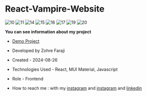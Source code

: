 # React-Vampire-Website

![10](https://github.com/user-attachments/assets/b10d483c-c37e-48d8-9c21-b7ae481a3b8d)
![11](https://github.com/user-attachments/assets/b94476f1-0399-4f0b-9a84-bf25f6917d00)
![14](https://github.com/user-attachments/assets/50977b91-6ba3-44d1-b920-900fd8ddffce)
![15](https://github.com/user-attachments/assets/1cd55ff0-9c08-44ab-a7e3-b2138610e8df)
![16](https://github.com/user-attachments/assets/52e54026-40df-4707-a401-cb3162d1648d)
![17](https://github.com/user-attachments/assets/bba093a6-f919-4c63-b628-5e2527e07912)
![19](https://github.com/user-attachments/assets/c986e4af-deab-4f7a-a668-869b02dad990)
![20](https://github.com/user-attachments/assets/fbf30479-970a-472b-b0c9-8153cd673bbe)

**You can see information about my project**

- [Demo Project](https://vampire-site.vercel.app/)

- Developed by Zohre Faraji

- Created - 2024-08-26

- Technologies Used - React, MUI Material, Javascript

- Role - Frontend

- How to reach me : with my [instagram](https://www.instagram.com/zohrefarajii212?igsh=MXkxdDgzY3dtcmZyaA==) and [instagram](https://www.instagram.com/zohrefaraji212/) and [linkedin](https://www.linkedin.com/in/zohre-faraji-41822315a/)
